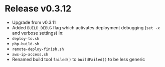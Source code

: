 # Release v0.3.12

- Upgrade from v0.3.11
- Added `BUILD_DEBUG` flag which activates deployment debugging (`set -x` and verbose settings) in:
 - `deploy-to.sh`
 - `php-build.sh`
 - `remote-deploy-finish.sh`
 - `aws-ip-access.sh`
- Renamed build tool `failed()` to `buildFailed()` to be less generic
